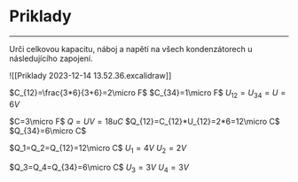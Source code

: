 # Priklady

---

Urči celkovou kapacitu, náboj a napětí na všech kondenzátorech u následujícího zapojení.

![[Priklady 2023-12-14 13.52.36.excalidraw]]

$C_{12}=\frac{3*6}{3+6}=2\micro F$
$C_{34}=1\micro F$
$U_{12}=U_{34}=U=6V$

$C=3\micro F$
$Q=UV=18uC$
$Q_{12}=C_{12}*U_{12}=2*6=12\micro C$
$Q_{34}=6\micro C$

$Q_1=Q_2=Q_{12}=12\micro C$
$U_1=4V$
$U_2=2V$

$Q_3=Q_4=Q_{34}=6\micro C$
$U_3=3V$
$U_4=3V$

